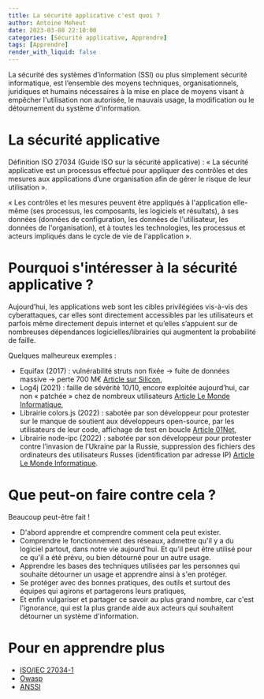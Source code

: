 ```yaml
---
title: La sécurité applicative c'est quoi ?
author: Antoine Meheut
date: 2023-03-08 22:10:00
categories: [Sécurité applicative, Apprendre]
tags: [Apprendre]
render_with_liquid: false
---
```


La sécurité des systèmes d’information (SSI) ou plus simplement sécurité informatique, est l’ensemble des moyens techniques, organisationnels, juridiques et humains nécessaires à la mise en place de moyens visant à empêcher l'utilisation non autorisée, le mauvais usage, la modification ou le détournement du système d'information.

# La sécurité applicative
Définition ISO 27034 (Guide ISO sur la sécurité applicative) :
« La sécurité applicative est un processus effectué pour appliquer des contrôles et des mesures aux applications d’une organisation afin de gérer le risque de leur utilisation ».

« Les contrôles et les mesures peuvent être appliqués à l'application elle-même (ses processus, les composants, les logiciels et résultats), à ses données (données de configuration, les données de l'utilisateur, les données de l'organisation), et à toutes les technologies, les processus et acteurs impliqués dans le cycle de vie de l'application ».
 
# Pourquoi s'intéresser à la sécurité applicative ?
Aujourd’hui, les applications web sont les cibles privilégiées vis-à-vis des cyberattaques, car elles sont directement accessibles par les utilisateurs et parfois même directement depuis internet et qu’elles s’appuient sur de nombreuses dépendances logicielles/librairies qui augmentent la probabilité de faille.

Quelques malheureux exemples :

* Equifax (2017) : vulnérabilité struts non fixée -> fuite de données massive -> perte 700 M€ [Article sur Silicon](https://www.silicon.fr/vol-massif-donnees-persos-equifax-attaque-avant-184505.html),
* Log4j (2021) : faille de sévérité 10/10, encore exploitée aujourd’hui, car non « patchée » chez de nombreux utilisateurs [Article Le Monde Informatique](https://www.lemondeinformatique.fr/actualites/lire-faille-log4j-fin-d-annee-sous-haute-tension-pour-les-administrateurs-it-85276.html),
* Librairie colors.js (2022) : sabotée par son développeur pour protester sur le manque de soutient aux développeurs open-source, par les utilisateurs de leur code, affichage de test en boucle [Article 01Net](https://www.01net.com/actualites/au-bout-du-rouleau-un-developpeur-sabote-ses-logiciels-open-source-2053434.html),
* Librairie node-ipc (2022) : sabotée par son développeur pour protester contre l’invasion de l’Ukraine par la Russie, suppression des fichiers des ordinateurs des utilisateurs Russes (identification par adresse IP) [Article Le Monde Informatique](https://www.lemondeinformatique.fr/actualites/lire-avec-le-sabotage-de-node-ipc-la-protestation-dans-l-open-source-inquiete-86188.html).

# Que peut-on faire contre cela ?
Beaucoup peut-être fait !

* D'abord apprendre et comprendre comment cela peut exister.
* Comprendre le fonctionnement des réseaux, admettre qu'il y a du logiciel partout, dans notre vie aujourd'hui. Et qu'il peut être utilisé pour ce qu'il a été prévu, ou bien détourné pour un autre usage.
* Apprendre les bases des techniques utilisées par les personnes qui souhaite détourner un usage et apprendre ainsi à s'en protéger.
* Se protéger avec des bonnes pratiques, des outils et surtout des équipes qui agirons et partagerons leurs pratiques,
* Et enfin vulgariser et partager ce savoir au plus grand nombre, car c'est l'ignorance, qui est la plus grande aide aux acteurs qui souhaitent détourner un système d'information.

# Pour en apprendre plus

* [ISO/IEC 27034-1](https://www.iso.org/fr/standard/44378.html)
* [Owasp](https://owasp.org/#)
* [ANSSI](https://www.ssi.gouv.fr/)
